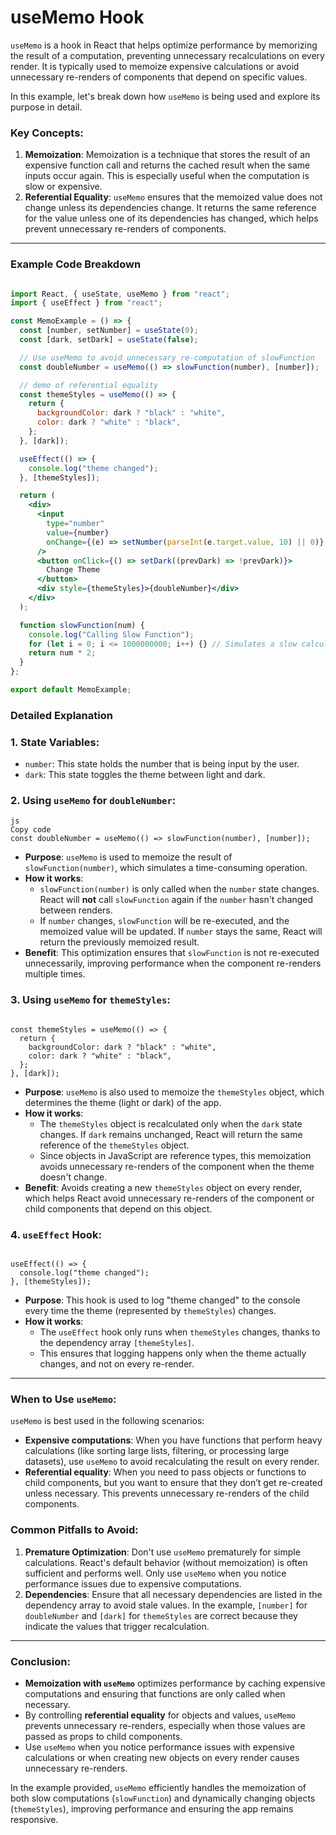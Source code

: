 # useMemo Hook

`useMemo` is a hook in React that helps optimize performance by memorizing the result of a computation, preventing unnecessary recalculations on every render. It is typically used to memoize expensive calculations or avoid unnecessary re-renders of components that depend on specific values.

In this example, let's break down how `useMemo` is being used and explore its purpose in detail.

### Key Concepts:

1. **Memoization**: Memoization is a technique that stores the result of an expensive function call and returns the cached result when the same inputs occur again. This is especially useful when the computation is slow or expensive.
2. **Referential Equality**: `useMemo` ensures that the memoized value does not change unless its dependencies change. It returns the same reference for the value unless one of its dependencies has changed, which helps prevent unnecessary re-renders of components.

---

### Example Code Breakdown

```jsx

import React, { useState, useMemo } from "react";
import { useEffect } from "react";

const MemoExample = () => {
  const [number, setNumber] = useState(0);
  const [dark, setDark] = useState(false);

  // Use useMemo to avoid unnecessary re-computation of slowFunction
  const doubleNumber = useMemo(() => slowFunction(number), [number]);

  // demo of referential equality
  const themeStyles = useMemo(() => {
    return {
      backgroundColor: dark ? "black" : "white",
      color: dark ? "white" : "black",
    };
  }, [dark]);

  useEffect(() => {
    console.log("theme changed");
  }, [themeStyles]);

  return (
    <div>
      <input
        type="number"
        value={number}
        onChange={(e) => setNumber(parseInt(e.target.value, 10) || 0)}
      />
      <button onClick={() => setDark((prevDark) => !prevDark)}>
        Change Theme
      </button>
      <div style={themeStyles}>{doubleNumber}</div>
    </div>
  );

  function slowFunction(num) {
    console.log("Calling Slow Function");
    for (let i = 0; i <= 1000000000; i++) {} // Simulates a slow calculation
    return num * 2;
  }
};

export default MemoExample;

```

### Detailed Explanation

### 1. **State Variables**:

- `number`: This state holds the number that is being input by the user.
- `dark`: This state toggles the theme between light and dark.

### 2. **Using `useMemo` for `doubleNumber`**:

```
js
Copy code
const doubleNumber = useMemo(() => slowFunction(number), [number]);

```

- **Purpose**: `useMemo` is used to memoize the result of `slowFunction(number)`, which simulates a time-consuming operation.
- **How it works**:
    - `slowFunction(number)` is only called when the `number` state changes. React will **not** call `slowFunction` again if the `number` hasn't changed between renders.
    - If `number` changes, `slowFunction` will be re-executed, and the memoized value will be updated. If `number` stays the same, React will return the previously memoized result.
- **Benefit**: This optimization ensures that `slowFunction` is not re-executed unnecessarily, improving performance when the component re-renders multiple times.

### 3. **Using `useMemo` for `themeStyles`**:

```

const themeStyles = useMemo(() => {
  return {
    backgroundColor: dark ? "black" : "white",
    color: dark ? "white" : "black",
  };
}, [dark]);

```

- **Purpose**: `useMemo` is also used to memoize the `themeStyles` object, which determines the theme (light or dark) of the app.
- **How it works**:
    - The `themeStyles` object is recalculated only when the `dark` state changes. If `dark` remains unchanged, React will return the same reference of the `themeStyles` object.
    - Since objects in JavaScript are reference types, this memoization avoids unnecessary re-renders of the component when the theme doesn't change.
- **Benefit**: Avoids creating a new `themeStyles` object on every render, which helps React avoid unnecessary re-renders of the component or child components that depend on this object.

### 4. **`useEffect` Hook**:

```

useEffect(() => {
  console.log("theme changed");
}, [themeStyles]);

```

- **Purpose**: This hook is used to log "theme changed" to the console every time the theme (represented by `themeStyles`) changes.
- **How it works**:
    - The `useEffect` hook only runs when `themeStyles` changes, thanks to the dependency array `[themeStyles]`.
    - This ensures that logging happens only when the theme actually changes, and not on every re-render.

---

### When to Use `useMemo`:

`useMemo` is best used in the following scenarios:

- **Expensive computations**: When you have functions that perform heavy calculations (like sorting large lists, filtering, or processing large datasets), use `useMemo` to avoid recalculating the result on every render.
- **Referential equality**: When you need to pass objects or functions to child components, but you want to ensure that they don’t get re-created unless necessary. This prevents unnecessary re-renders of the child components.

### Common Pitfalls to Avoid:

1. **Premature Optimization**: Don't use `useMemo` prematurely for simple calculations. React's default behavior (without memoization) is often sufficient and performs well. Only use `useMemo` when you notice performance issues due to expensive computations.
2. **Dependencies**: Ensure that all necessary dependencies are listed in the dependency array to avoid stale values. In the example, `[number]` for `doubleNumber` and `[dark]` for `themeStyles` are correct because they indicate the values that trigger recalculation.

---

### Conclusion:

- **Memoization with `useMemo`** optimizes performance by caching expensive computations and ensuring that functions are only called when necessary.
- By controlling **referential equality** for objects and values, `useMemo` prevents unnecessary re-renders, especially when those values are passed as props to child components.
- Use `useMemo` when you notice performance issues with expensive calculations or when creating new objects on every render causes unnecessary re-renders.

In the example provided, `useMemo` efficiently handles the memoization of both slow computations (`slowFunction`) and dynamically changing objects (`themeStyles`), improving performance and ensuring the app remains responsive.